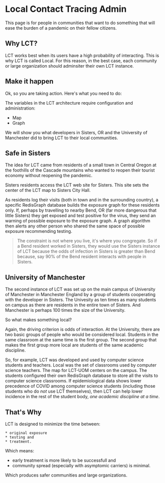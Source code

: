 # Local Contact Tracing Admin

This page is for people in communities that want to do something that will ease the burden of a pandemic on their fellow citizens.

## Why LCT?

LCT works best when its users have a high probability of interacting. This is why LCT is called Local. For this reason, in the best case, each community or large organization should adminsiter their own LCT instance.

## Make it happen

Ok, so you are taking action. Here's what you need to do:

The variables in the LCT architecture require configuration and administration:

* Map
* Graph

We will show you what developers in Sisters, OR and the University of Manchester did to bring LCT to their local communities.

## Safe in Sisters

The idea for LCT came from residents of a small town in Central Oregon at the foothills of the Cascade mountains who wanted to reopen their tourist economy without reopening the pandemic.

Sisters residents access the LCT web site for Sisters. This site sets the center of the LCT map to Sisters City Hall.

As residents log their visits (both in town and in the surrounding country), a specific RedisGraph database builds the exposure graph for these residents only. If, perhaps by travelling to nearby Bend, OR (far more dangerous that little Sisters) they get exposed and test positive for the virus, they send an warning of possible exposure to the exposure graph. A graph algorithm then alerts any other person who shared the same space of possible exposure recommending testing.

> The constraint is not where you live, it's where you congregate. So if a Bend resident worked in Sisters, they would use the Sisters instance of LCT because the odds of infection in Sisters is greater than Bend because, say 90% of the Bend resident interacts with people in Sisters.

## University of Manchester

The second instance of LCT was set up on the main campus of University of Manchester in Manchester England by a group of students cooperating with the developer in Sisters. The Univesity as ten times as many students on campus as there are residents in the entire town of Sisters. And Manchester is perhaps 100 times the size of the University.

So what makes something local?

Again, the driving criterion is odds of interaction. At the University, there are two basic groups of people who would be considered local. Students in the same classroom at the same time is the first group. The second group that makes the first group more local are students of the same academic discipline.

So, for example, LCT was developed and used by computer science students and teachers. Local was the set of classrooms used by computer science teachers. The map for LCT-UOM centers on the campus. The students configured their own RedisGraph database to store all the visits to computer science classrooms. If epidemiological data shows lower precedence of COVID among computer science students (including those students who do *not* use LCT themselves), then LCT can help lower incidence in the rest of the student body, *one academic discipline at a time*.

## That's Why 

LCT is designed to minimize the time between:

    * original exposure
    * testing and 
    * treatment. 

Which means:

* early treatment is more likely to be successfull and
* community spread (especially with asymptomic carriers) is minimal.

Which produces safer communities and large organizations.

